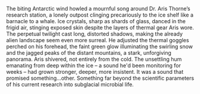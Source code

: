 The biting Antarctic wind howled a mournful song around Dr. Aris Thorne’s research station, a lonely outpost clinging precariously to the ice shelf like a barnacle to a whale.  Ice crystals, sharp as shards of glass, danced in the frigid air, stinging exposed skin despite the layers of thermal gear Aris wore.  The perpetual twilight cast long, distorted shadows, making the already alien landscape seem even more surreal.  He adjusted the thermal goggles perched on his forehead, the faint green glow illuminating the swirling snow and the jagged peaks of the distant mountains, a stark, unforgiving panorama.  Aris shivered, not entirely from the cold.  The unsettling hum emanating from deep within the ice – a sound he'd been monitoring for weeks – had grown stronger, deeper, more insistent.  It was a sound that promised something…other.  Something far beyond the scientific parameters of his current research into subglacial microbial life.
